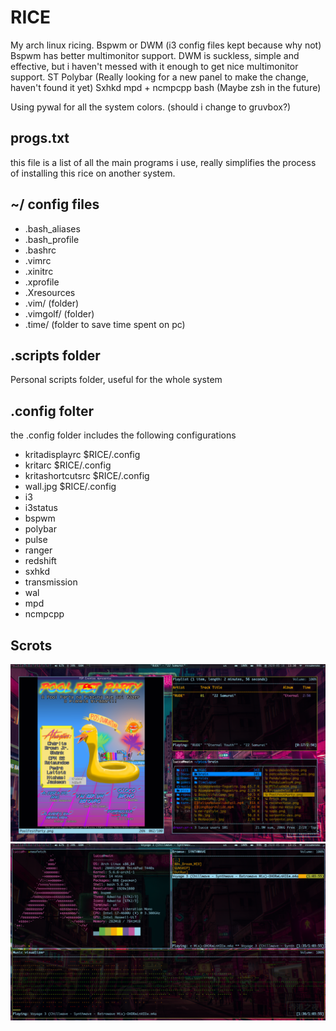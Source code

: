 # RICE

My arch linux ricing.
Bspwm or DWM (i3 config files kept because why not)
Bspwm has better multimonitor support.
DWM is suckless, simple and effective, but i haven't messed with it enough to get nice multimonitor support.
ST
Polybar (Really looking for a new panel to make the change, haven't found it yet)
Sxhkd
mpd + ncmpcpp
bash (Maybe zsh in the future)

Using pywal for all the system colors. (should i change to gruvbox?)

## progs.txt
this file is a list of all the main programs i use, really simplifies the process of installing this rice on another system.

## ~/ config files
+ .bash_aliases
+ .bash_profile
+ .bashrc
+ .vimrc
+ .xinitrc
+ .xprofile
+ .Xresources
+ .vim/ (folder)
+ .vimgolf/ (folder)
+ .time/ (folder to save time spent on pc)

## .scripts folder
Personal scripts folder, useful for the whole system

## .config folter
the .config folder includes the following configurations
+ kritadisplayrc $RICE/.config
+ kritarc $RICE/.config
+ kritashortcutsrc $RICE/.config
+ wall.jpg $RICE/.config
+ i3 
+ i3status
+ bspwm
+ polybar
+ pulse
+ ranger
+ redshift
+ sxhkd
+ transmission
+ wal
+ mpd
+ ncmpcpp

## Scrots

![gaps](scrot_gaps.png)
![gapless](scrot_gapless.png)
